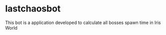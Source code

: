 # lastchaosbot
This bot is a application developed to calculate all bosses spawn time in Iris World
